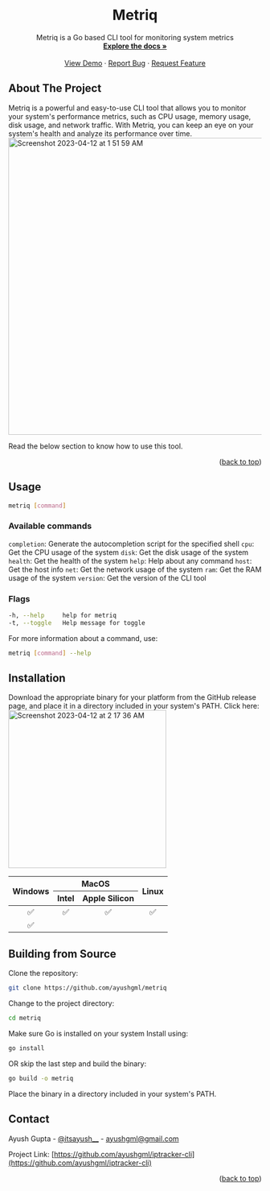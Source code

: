 <a name="readme-top"></a>

<!-- PROJECT LOGO -->
<br />
<div align="center">
  <a href="https://github.com/ayushgml/metriq">
  </a>

  <h1 align="center">Metriq</h1>

  <p align="center">
    Metriq is a Go based CLI tool for monitoring system metrics
    <br />
    <a href="https://github.com/ayushgml/metriq"><strong>Explore the docs »</strong></a>
    <br />
    <br />
    <a href="https://github.com/ayushgml/metriq">View Demo</a>
    ·
    <a href="https://github.com/ayushgml/metriq/issues">Report Bug</a>
    ·
    <a href="https://github.com/ayushgml/metriq/issues">Request Feature</a>
  </p>
</div>

<!-- ABOUT THE PROJECT -->
## About The Project
<div align="center">
</div>
Metriq is a powerful and easy-to-use CLI tool that allows you to monitor your system's performance metrics, such as CPU usage, memory usage, disk usage, and network traffic. With Metriq, you can keep an eye on your system's health and analyze its performance over time.

<img width="590" alt="Screenshot 2023-04-12 at 1 51 59 AM" src="https://user-images.githubusercontent.com/72748253/231280627-c2a9f80c-513a-40cb-8db9-a3a9f9a9a812.png">

Read the below section to know how to use this tool.

<p align="right">(<a href="#readme-top">back to top</a>)</p>


<!-- GETTING STARTED -->
## Usage

```sh
metriq [command]
```
### Available commands

`completion`: Generate the autocompletion script for the specified shell
`cpu`: Get the CPU usage of the system
`disk`: Get the disk usage of the system
`health`: Get the health of the system
`help`: Help about any command
`host`: Get the host info
`net`: Get the network usage of the system
`ram`: Get the RAM usage of the system
`version`: Get the version of the CLI tool

### Flags

```sh
-h, --help     help for metriq
-t, --toggle   Help message for toggle
```

For more information about a command, use:

```sh
metriq [command] --help
```

## Installation
Download the appropriate binary for your platform from the GitHub release page, and place it in a directory included in your system's PATH.
Click here:<br>
<img width="314" alt="Screenshot 2023-04-12 at 2 17 36 AM" src="https://user-images.githubusercontent.com/72748253/231284581-66f54664-f16b-44bb-b302-dcf1ab803779.png"><br>
<table>
  <thead>
    <tr>
      <th rowspan="2">Windows</th>
      <th colspan="2">MacOS</th>
      <th rowspan="2">Linux</th>
    </tr>
    <tr>
      <th>Intel</th>
      <th>Apple Silicon</th>
    </tr>
  </thead>
  <tbody>
    <tr>
      <td align="center">✅</td>
      <td align="center">✅</td>
      <td align="center">✅</td>
      <td align="center">✅</td>
    </tr>
    <tr>
      <td align="center">✅</td>
      <td></td>
      <td></td>
      <td></td>
    </tr>
  </tbody>
</table>



## Building from Source

Clone the repository:

```sh
git clone https://github.com/ayushgml/metriq
```

Change to the project directory:

```sh
cd metriq
```
Make sure Go is installed on your system
Install using:

```sh
go install
```

OR skip the last step and build the binary:

```sh
go build -o metriq
```

Place the binary in a directory included in your system's PATH.


<!-- CONTACT -->
## Contact

Ayush Gupta - [@itsayush__](https://twitter.com/itsayush__) - ayushgml@gmail.com

Project Link: [https://github.com/ayushgml/iptracker-cli](https://github.com/ayushgml/iptracker-cli)

<p align="right">(<a href="#readme-top">back to top</a>)</p>



